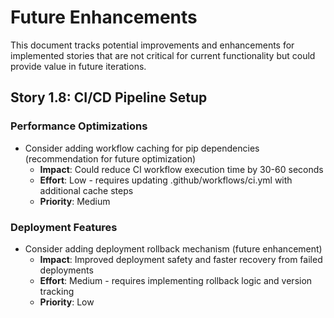# Future Enhancements

This document tracks potential improvements and enhancements for implemented stories that are not critical for current functionality but could provide value in future iterations.

## Story 1.8: CI/CD Pipeline Setup

### Performance Optimizations
- Consider adding workflow caching for pip dependencies (recommendation for future optimization)
  - **Impact**: Could reduce CI workflow execution time by 30-60 seconds
  - **Effort**: Low - requires updating .github/workflows/ci.yml with additional cache steps
  - **Priority**: Medium

### Deployment Features
- Consider adding deployment rollback mechanism (future enhancement)
  - **Impact**: Improved deployment safety and faster recovery from failed deployments
  - **Effort**: Medium - requires implementing rollback logic and version tracking
  - **Priority**: Low